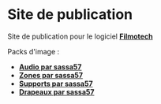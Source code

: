 # Site de publication
Site de publication pour le logiciel **[Filmotech](https://www.filmotech.fr/)**

Packs d'image :
- **[Audio par sassa57](https://mega.nz/#!75F1jBpA!eTUVL_jjNKn8cGwYumw7-JJ1g3mR5W35ibpSeeclFr0)**
- **[Zones par sassa57](https://mega.nz/#!mktUBajJ!ks39Efwnokd7We5X3QJy-JLcS-Dbp7_hJ6Snm1-IJcQ)**
- **[Supports par sassa57](https://mega.nz/#!j9NW3Roa!d9MCcDuq6pCsHUAEG7DVSeYs0eVXy7Zpa93S2QLiUss)**
- **[Drapeaux par sassa57](https://mega.nz/#!r1siTIoC!_8RQv6v2NEONUPNLw3CkjCytc911P32Edr-XuG-zbx8)**
